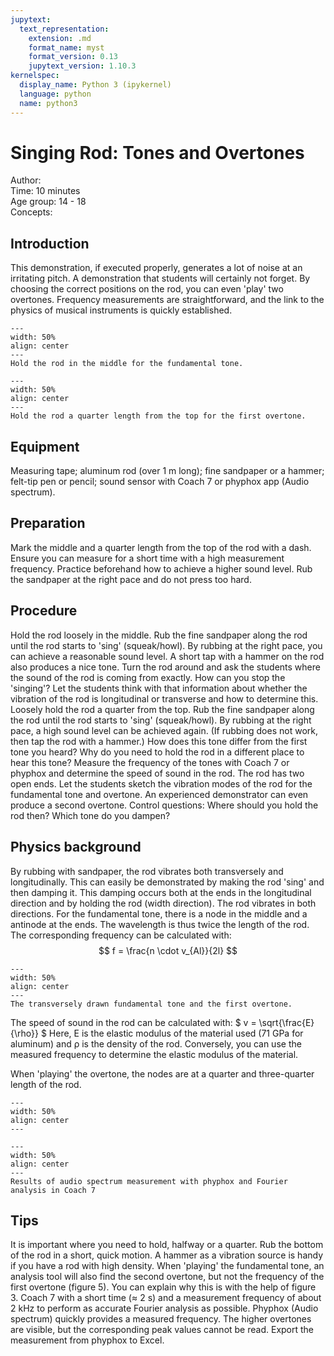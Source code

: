 ```yaml
---
jupytext:
  text_representation:
    extension: .md
    format_name: myst
    format_version: 0.13
    jupytext_version: 1.10.3
kernelspec:
  display_name: Python 3 (ipykernel)
  language: python
  name: python3
---
```


# Singing Rod: Tones and Overtones


Author:     \
Time:	 10 minutes\
Age group:	14 - 18\
Concepts:	

## Introduction
This demonstration, if executed properly, generates a lot of noise at an irritating pitch. A demonstration that students will certainly not forget. By choosing the correct positions on the rod, you can even 'play' two overtones. Frequency measurements are straightforward, and the link to the physics of musical instruments is quickly established.


```{figure} dm81_1_figure1.jpg
---
width: 50%
align: center 
---
Hold the rod in the middle for the fundamental tone.
```


```{figure} dm81_1_figure2.png
---
width: 50%
align: center 
---
Hold the rod a quarter length from the top for the first overtone.
```

## Equipment
Measuring tape; aluminum rod (over 1 m long); fine sandpaper or a hammer; felt-tip pen or pencil; sound sensor with Coach 7 or phyphox app (Audio spectrum).

## Preparation
Mark the middle and a quarter length from the top of the rod with a dash. Ensure you can measure for a short time with a high measurement frequency. Practice beforehand how to achieve a higher sound level. Rub the sandpaper at the right pace and do not press too hard.


## Procedure
Hold the rod loosely in the middle. Rub the fine sandpaper along the rod until the rod starts to 'sing' (squeak/howl). By rubbing at the right pace, you can achieve a reasonable sound level. A short tap with a hammer on the rod also produces a nice tone.
Turn the rod around and ask the students where the sound of the rod is coming from exactly.
How can you stop the 'singing'? Let the students think with that information about whether the vibration of the rod is longitudinal or transverse and how to determine this.
Loosely hold the rod a quarter from the top. Rub the fine sandpaper along the rod until the rod starts to 'sing' (squeak/howl). By rubbing at the right pace, a high sound level can be achieved again. (If rubbing does not work, then tap the rod with a hammer.)
How does this tone differ from the first tone you heard?
Why do you need to hold the rod in a different place to hear this tone?
Measure the frequency of the tones with Coach 7 or phyphox and determine the speed of sound in the rod. The rod has two open ends.
Let the students sketch the vibration modes of the rod for the fundamental tone and overtone.
An experienced demonstrator can even produce a second overtone. Control questions: Where should you hold the rod then? Which tone do you dampen?

## Physics background
By rubbing with sandpaper, the rod vibrates both transversely and longitudinally. This can easily be demonstrated by making the rod 'sing' and then damping it. This damping occurs both at the ends in the longitudinal direction and by holding the rod (width direction). The rod vibrates in both directions.
For the fundamental tone, there is a node in the middle and a antinode at the ends. The wavelength is thus twice the length of the rod. The corresponding frequency can be calculated with:
$$
f = \frac{n \cdot v_{Al}}{2l}
$$

```{figure} dm81_1_figure3.JPG
---
width: 50%
align: center 
---
The transversely drawn fundamental tone and the first overtone.
```

The speed of sound in the rod can be calculated with: $ v = \sqrt{\frac{E}{\rho}} $
Here, E is the elastic modulus of the material used (71 GPa for aluminum) and ρ is the density of the rod. Conversely, you can use the measured frequency to determine the elastic modulus of the material.

When 'playing' the overtone, the nodes are at a quarter and three-quarter length of the rod.

```{figure} dm81_1_figure4a.jpg
---
width: 50%
align: center 
---
```

```{figure} dm81_1_figure4b.png
---
width: 50%
align: center 
---
Results of audio spectrum measurement with phyphox and Fourier analysis in Coach 7 
```


## Tips
It is important where you need to hold, halfway or a quarter. Rub the bottom of the rod in a short, quick motion. A hammer as a vibration source is handy if you have a rod with high density. When 'playing' the fundamental tone, an analysis tool will also find the second overtone, but not the frequency of the first overtone (figure 5). You can explain why this is with the help of figure 3.
Coach 7 with a short time (≈ 2 s) and a measurement frequency of about 2 kHz to perform as accurate Fourier analysis as possible.
Phyphox (Audio spectrum) quickly provides a measured frequency. The higher overtones are visible, but the corresponding peak values cannot be read. Export the measurement from phyphox to Excel.